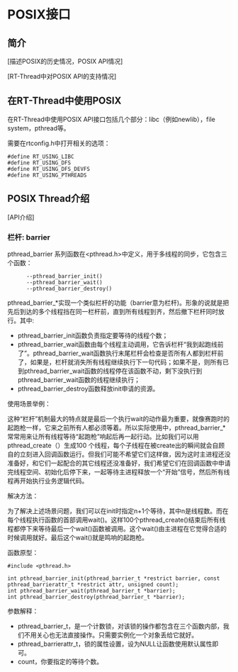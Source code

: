 # POSIX接口 #

## 简介 ##

[描述POSIX的历史情况，POSIX API情况]

[RT-Thread中对POSIX API的支持情况]

## 在RT-Thread中使用POSIX ##

在RT-Thread中使用POSIX API接口包括几个部分：libc（例如newlib），file system，pthread等。

需要在rtconfig.h中打开相关的选项：

    #define RT_USING_LIBC
    #define RT_USING_DFS
    #define RT_USING_DFS_DEVFS
    #define RT_USING_PTHREADS

## POSIX Thread介绍 ##

[API介绍]

### 栏杆: barrier ###

pthread_barrier 系列函数在<pthread.h>中定义，用于多线程的同步，它包含三个函数：
~~~
      --pthread_barrier_init()
      --pthread_barrier_wait()
      --pthread_barrier_destroy()
~~~

pthread_barrier_*实现一个类似栏杆的功能（barrier意为栏杆)。形象的说就是把先后到达的多个线程挡在同一栏杆前，直到所有线程到齐，然后撤下栏杆同时放行。其中:
* pthread_barrier_init函数负责指定要等待的线程个数；
* pthread_barrier_wait函数由每个线程主动调用，它告诉栏杆“我到起跑线前了”。pthread_barrier_wait函数执行末尾栏杆会检查是否所有人都到栏杆前了，如果是，栏杆就消失所有线程继续执行下一句代码；如果不是，则所有已到pthread_barrier_wait函数的线程停在该函数不动，剩下没执行到pthread_barrier_wait函数的线程继续执行；
* pthread_barrier_destroy函数释放init申请的资源。

使用场景举例：

这种“栏杆”机制最大的特点就是最后一个执行wait的动作最为重要，就像赛跑时的起跑枪一样，它来之前所有人都必须等着。所以实际使用中，pthread_barrier_*常常用来让所有线程等待“起跑枪”响起后再一起行动。比如我们可以用pthread_create（）生成100 个线程，每个子线程在被create出的瞬间就会自顾自的立刻进入回调函数运行。但我们可能不希望它们这样做，因为这时主进程还没准备好，和它们一起配合的其它线程还没准备好，我们希望它们在回调函数中申请完线程空间、初始化后停下来，一起等待主进程释放一个“开始”信号，然后所有线程再开始执行业务逻辑代码。

解决方法：

为了解决上述场景问题，我们可以在init时指定n+1个等待，其中n是线程数。而在每个线程执行函数的首部调用wait()。这样100个pthread_create()结束后所有线程都停下来等待最后一个wait()函数被调用。这个wait()由主进程在它觉得合适的时候调用就好。最后这个wait()就是鸣响的起跑枪。

函数原型：
~~~
#include <pthread.h>

int pthread_barrier_init(pthread_barrier_t *restrict barrier, const pthread_barrierattr_t *restrict attr, unsigned count);
int pthread_barrier_wait(pthread_barrier_t *barrier);
int pthread_barrier_destroy(pthread_barrier_t *barrier);
~~~

参数解释：
* pthread_barrier_t，是一个计数锁，对该锁的操作都包含在三个函数内部，我们不用关心也无法直接操作。只需要实例化一个对象丢给它就好。
* pthread_barrierattr_t，锁的属性设置，设为NULL让函数使用默认属性即可。
* count，你要指定的等待个数。
